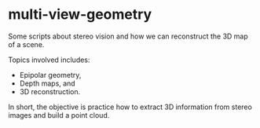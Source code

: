 # multi-view-geometry
Some scripts about stereo vision and how we can reconstruct the 3D map of a scene.

Topics involved includes:
- Epipolar geometry,
- Depth maps, and
- 3D reconstruction.

In short, the objective is practice how to extract 3D information from stereo images and build a point cloud.
